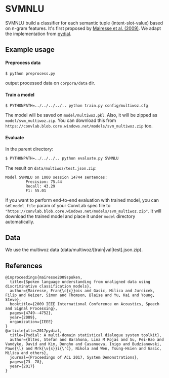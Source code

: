# SVMNLU

SVMNLU build a classifier for each semantic tuple (intent-slot-value) based on n-gram features. It's first proposed by [Mairesse et al. (2009)](http://mairesse.s3.amazonaws.com/research/papers/icassp09-final.pdf). We adapt the implementation from [pydial](https://bitbucket.org/dialoguesystems/pydial/src/master/semi/CNetTrain/).

## Example usage

#### Preprocess data

```sh
$ python preprocess.py
```

output processed data on `corpora/data` dir.

#### Train a model

```sh
$ PYTHONPATH=../../../../.. python train.py config/multiwoz.cfg
```

The model will be saved on `model/multiwoz.pkl`. Also, it will be zipped as `model/svm_multiwoz.zip`. You can download this from `https://convlab.blob.core.windows.net/models/svm_multiwoz.zip` too.

#### Evaluate

In the parent directory:

```sh
$ PYTHONPATH=../../../.. python evaluate.py SVMNLU
```

The result on `data/multiwoz/test.json.zip`:

```
Model SVMNLU on 1000 session 14744 sentences:
         Precision: 75.44
         Recall: 43.29
         F1: 55.01
```

If you want to perform end-to-end evaluation with trained model, you can set `model_file` param of your ConvLab spec file to `"https://convlab.blob.core.windows.net/models/svm_multiwoz.zip"`. It will download the trained model and place it under `model` directory automatically.

## Data

We use the multiwoz data (data/multiwoz/[train|val|test].json.zip).

## References

```
@inproceedings{mairesse2009spoken,
  title={Spoken language understanding from unaligned data using discriminative classification models},
  author={Mairesse, Fran{\c{c}}ois and Gasic, Milica and Jurcicek, Filip and Keizer, Simon and Thomson, Blaise and Yu, Kai and Young, Steve},
  booktitle={2009 IEEE International Conference on Acoustics, Speech and Signal Processing},
  pages={4749--4752},
  year={2009},
  organization={IEEE}
}
@article{ultes2017pydial,
  title={Pydial: A multi-domain statistical dialogue system toolkit},
  author={Ultes, Stefan and Barahona, Lina M Rojas and Su, Pei-Hao and Vandyke, David and Kim, Dongho and Casanueva, Inigo and Budzianowski, Pawe{\l} and Mrk{\v{s}}i{\'c}, Nikola and Wen, Tsung-Hsien and Gasic, Milica and others},
  journal={Proceedings of ACL 2017, System Demonstrations},
  pages={73--78},
  year={2017}
}
```

